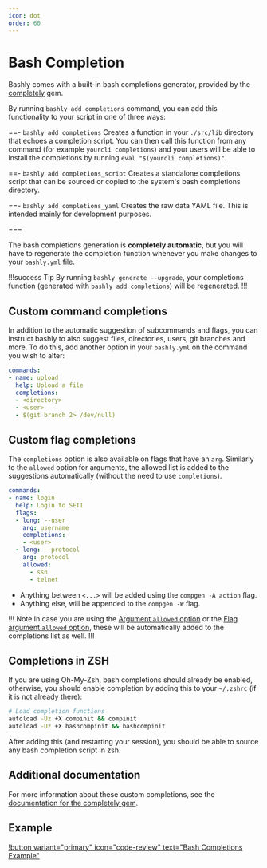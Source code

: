 ```yaml
---
icon: dot
order: 60
---
```


# Bash Completion

Bashly comes with a built-in bash completions generator, provided by the
[completely][completely] gem.

By running `bashly add completions` command, you can add this functionality
to your script in one of three ways:


==- `bashly add completions`
Creates a function in your `./src/lib` directory that echoes a completion
script. You can then call this function from any command (for example `yourcli
completions`) and your users will be able to install the completions by running
`eval "$(yourcli completions)"`.

==- `bashly add completions_script`
Creates a standalone completions script that can be sourced or copied to the
system's bash completions directory.

==- `bashly add completions_yaml`
Creates the raw data YAML file. This is intended mainly for development
purposes.

===

The bash completions generation is **completely automatic**, but you will have
to regenerate the completion function whenever you make changes to your
`bashly.yml` file. 

!!!success Tip
By running `bashly generate --upgrade`, your completions function 
(generated with `bashly add completions`) will be regenerated.
!!!

## Custom command completions

In addition to the automatic suggestion of subcommands and flags, you can
instruct bashly to also suggest files, directories, users, git branches and
more. To do this, add another option in your `bashly.yml` on the command you
wish to alter:

```yaml bashly.yml
commands:
- name: upload
  help: Upload a file
  completions:
  - <directory>
  - <user>
  - $(git branch 2> /dev/null)

```

## Custom flag completions

The `completions` option is also available on flags that have an `arg`.
Similarly to the `allowed` option for arguments, the allowed list is added
to the suggestions automatically (without the need to use `completions`).

```yaml bashly.yml
commands:
- name: login
  help: Login to SETI
  flags:
  - long: --user
    arg: username
    completions:
    - <user>
  - long: --protocol
    arg: protocol
    allowed:
      - ssh
      - telnet
```

- Anything between `<...>` will be added using the `compgen -A action` flag.
- Anything else, will be appended to the `compgen -W` flag.

!!! Note
In case you are using the
[Argument `allowed` option](../configuration/argument.md#allowed) or 
the [Flag argument `allowed` option](../configuration/flag.md#allowed),
these will be automatically added to the completions list as well.
!!!

## Completions in ZSH

If you are using Oh-My-Zsh, bash completions should already be enabled,
otherwise, you should enable completion by adding this to your `~/.zshrc`
(if it is not already there):

```bash
# Load completion functions
autoload -Uz +X compinit && compinit
autoload -Uz +X bashcompinit && bashcompinit
```

After adding this (and restarting your session), you should be able to source
any bash completion script in zsh.

## Additional documentation

For more information about these custom completions, see the
[documentation for the completely gem][completely-docs].

## Example

[!button variant="primary" icon="code-review" text="Bash Completions Example"](https://github.com/DannyBen/bashly/tree/master/examples/completions#readme)


[completely]: https://github.com/DannyBen/completely
[completely-docs]: https://github.com/DannyBen/completely#suggesting-files-directories-and-other-bash-built-ins
[compgen]: https://www.gnu.org/software/bash/manual/html_node/Programmable-Completion-Builtins.html
